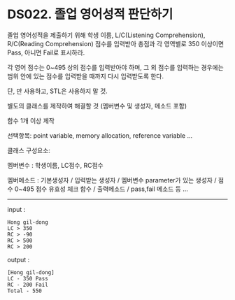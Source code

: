 # DS022. 졸업 영어성적 판단하기
졸업 영어성적을 제출하기 위해 학생 이름, L/C(Listening Comprehension), R/C(Reading Comprehension) 점수를 입력받아 총점과 각 영역별로 350 이상이면 Pass, 아니면 Fail로 표시하라.

각 영어 점수는 0~495 상의 점수를 입력받아야 하며, 그 외 점수를 입력하는 경우에는 범위 안에 있는 점수를 입력받을 때까지 다시 입력받도록 한다.

단, <iostream>만 사용하고, STL은 사용하지 말 것.

별도의 클래스를 제작하여 해결할 것 (멤버변수 및 생성자, 메소드 포함)

함수 1개 이상 제작

선택항목: point variable, memory allocation, reference variable ...


클래스 구성요소:

멤버변수 : 학생이름, LC점수, RC점수

멤버메소드 : 기본생성자 / 입력받는 생성자 / 멤버변수 parameter가 있는 생성자 / 점수 0~495 점수 유효성 체크 함수 / 출력메소드 / pass,fail 메소드 등 ...

---

input :
```
Hong gil-dong
LC > 350
RC > -90
RC > 500
RC > 200
```
output :
```
[Hong gil-dong]
LC - 350 Pass
RC - 200 Fail
Total - 550
```